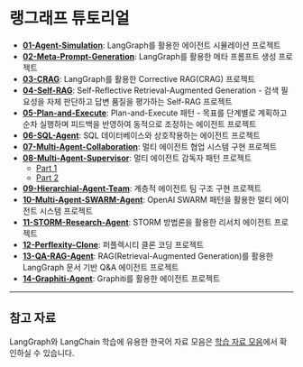 # 랭그래프 튜토리얼

- [**01-Agent-Simulation**](./01-agent-simulation/01-Agent-Simulation.ipynb): LangGraph를 활용한 에이전트 시뮬레이션 프로젝트
- [**02-Meta-Prompt-Generation**](./02-meta-prompt-generation/02-Meta-Prompt-Generation.ipynb): LangGraph를 활용한 메타 프롬프트 생성 프로젝트
- [**03-CRAG**](./03-crag/03-CRAG.ipynb): LangGraph를 활용한 Corrective RAG(CRAG) 프로젝트
- [**04-Self-RAG**](./04-self-rag/04-Self-RAG.ipynb): Self-Reflective Retrieval-Augmented Generation - 검색 필요성을 자체 판단하고 답변 품질을 평가하는 Self-RAG 프로젝트
- [**05-Plan-and-Execute**](./05-plan-and-execute/05-Plan-and-Execute.ipynb): Plan-and-Execute 패턴 - 목표를 단계별로 계획하고 순차 실행하며 피드백을 반영하여 동적으로 조정하는 에이전트 프로젝트
- [**06-SQL-Agent**](./06-sql-agent/06-SQL-Agent.ipynb): SQL 데이터베이스와 상호작용하는 에이전트 프로젝트
- [**07-Multi-Agent-Collaboration**](./07-multi-agent-collaboration/07-Multi-Agent-Collaboration.ipynb): 멀티 에이전트 협업 시스템 구현 프로젝트
- [**08-Multi-Agent-Supervisor**](./08-multi-agent-supervisor/): 멀티 에이전트 감독자 패턴 프로젝트
  - [Part 1](./08-multi-agent-supervisor/08-Multi-Agent-Supervisor-1.ipynb)
  - [Part 2](./08-multi-agent-supervisor/08-Multi-Agent-Supervisor-2.ipynb)
- [**09-Hierarchial-Agent-Team**](./09-hierarchial-agent-team/09-Hierarchial-Agent-Team.ipynb): 계층적 에이전트 팀 구조 구현 프로젝트
- [**10-Multi-Agent-SWARM-Agent**](./10-multi-agent-swarm-agent/10-Multi-Agent-SWARM-Agent.ipynb): OpenAI SWARM 패턴을 활용한 멀티 에이전트 시스템 프로젝트
- [**11-STORM-Research-Agent**](./11-storm-research-agent/11-STORM-Research-Agent.ipynb): STORM 방법론을 활용한 리서치 에이전트 프로젝트
- [**12-Perflexity-Clone**](./12-perflexity-clone/README.md): 퍼플렉시티 클론 코딩 프로젝트
- [**13-QA-RAG-Agent**](./13-qa-rag-agent/LangGraph-QA-RAG-Agent.ipynb): RAG(Retrieval-Augmented Generation)를 활용한 LangGraph 문서 기반 Q&A 에이전트 프로젝트
- [**14-Graphiti-Agent**](./14-graphiti-agent/README.md): Graphiti를 활용한 에이전트 프로젝트

---

## 참고 자료

LangGraph와 LangChain 학습에 유용한 한국어 자료 모음은 [학습 자료 모음](../docs/900%20참고%20자료/학습%20자료%20모음.md)에서 확인하실 수 있습니다.
